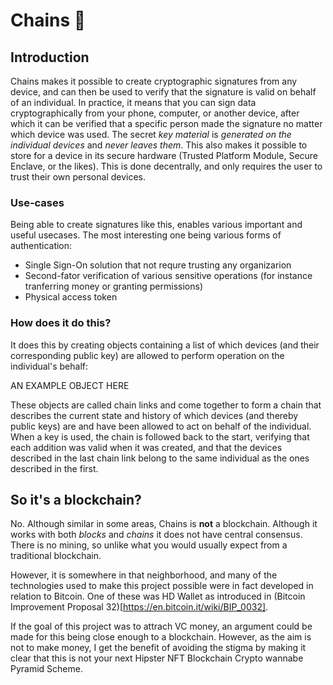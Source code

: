 # Chains 🔗

## Introduction

Chains makes it possible to create cryptographic signatures from any device, and can then be used to verify that the signature is valid on behalf of an individual. In practice, it means that you can sign data cryptographically from your phone, computer, or another device, after which it can be verified that a specific person made the signature no matter which device was used. The secret *key material* is *generated on the individual devices* and *never leaves them*. This also makes it possible to store for a device in its secure hardware (Trusted Platform Module, Secure Enclave, or the likes). This is done decentrally, and only requires the user to trust their own personal devices.

### Use-cases

Being able to create signatures like this, enables various important and useful usecases. The most interesting one being various forms of authentication:

* Single Sign-On solution that not requre trusting any organizarion
* Second-fator verification of various sensitive operations (for instance tranferring money or granting permissions)
* Physical access token

### How does it do this?

It does this by creating objects containing a list of which devices (and their corresponding public key) are allowed to perform operation on the individual's behalf:

AN EXAMPLE OBJECT HERE

These objects are called chain links and come together to form a chain that describes the current state and history of which devices (and thereby public keys) are and have been allowed to act on behalf of the individual. When a key is used, the chain is followed back to the start, verifying that each addition was valid when it was created, and that the devices described in the last chain link belong to the same individual as the ones described in the first.

## So it's a blockchain?

No. Although similar in some areas, Chains is **not** a blockchain. Although it works with both *blocks* and *chains* it does not have central consensus. There is no mining, so unlike what you would usually expect from a traditional blockchain.

However, it is somewhere in that neighborhood, and many of the technologies used to make this project possible were in fact developed in relation to Bitcoin. One of these was HD Wallet as introduced in (Bitcoin Improvement Proposal 32)[https://en.bitcoin.it/wiki/BIP_0032].

If the goal of this project was to attrach VC money, an argument could be made for this being close enough to a blockchain. However, as the aim is not to make money, I get the benefit of avoiding the stigma by making it clear that this is not your next Hipster NFT Blockchain Crypto wannabe Pyramid Scheme.
